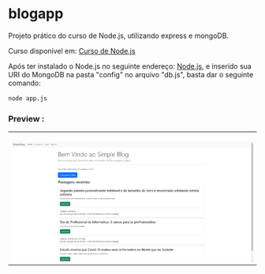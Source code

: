 # blogapp
Projeto prático do curso de Node.js, utilizando express e mongoDB.


Curso disponível em: <a href="https://www.youtube.com/playlist?list=PLJ_KhUnlXUPtbtLwaxxUxHqvcNQndmI4B">Curso de Node.js</a>

Após ter instalado o Node.js no seguinte endereço: <a href="https://nodejs.org/en/download/">Node.js</a>, e inserido sua URI do MongoDB na pasta "config" no arquivo "db.js", basta dar o seguinte comando:

```bash
node app.js

```


### Preview :

<table width="100%"> 
<tr>
<td width="100%">
<br>
<img src="https://github.com/jonathanoliveirarocha/blogapp/blob/main/SAMPLE.png">
</td> 
</table>
